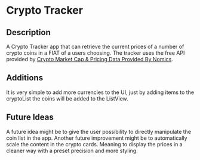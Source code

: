 # Crypto Tracker

## Description
A Crypto Tracker app that can retrieve the current prices of a number of crypto coins in a FIAT of a users choosing.
The tracker uses the free API provided by [Crypto Market Cap & Pricing Data Provided By Nomics](https://nomics.com "Nomics Homepage").

## Additions
It is very simple to add more currencies to the UI, just by adding items to the cryptoList the coins will be added to the ListView.

## Future Ideas
A future idea might be to give the user possibility to directly manipulate the coin list in the app.
Another future improvement might be to automatically scale the content in the crypto cards. Meaning to display the prices in a cleaner way with a preset precision and more styling.